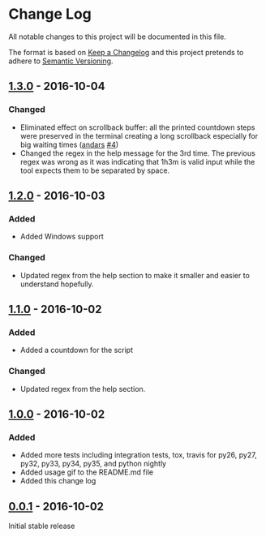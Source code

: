 # Change Log
All notable changes to this project will be documented in this file.

The format is based on [Keep a Changelog](http://keepachangelog.com/) 
and this project pretends to adhere to [Semantic Versioning](http://semver.org/).

## [1.3.0] - 2016-10-04

### Changed

- Eliminated effect on scrollback buffer: all the printed countdown steps were preserved in the terminal creating a long scrollback especially for big waiting times ([andars](https://github.com/andars) [#4](https://github.com/liviu-/ding/pull/4))
- Changed the regex in the help message for the 3rd time. The previous regex was wrong as it was indicating that 1h3m is valid input while the tool expects them to be separated by space.

## [1.2.0] - 2016-10-03

### Added
- Added Windows support

### Changed
- Updated regex from the help section to make it smaller and easier to understand hopefully. 

## [1.1.0]  - 2016-10-02

### Added
- Added a countdown for the script

### Changed
- Updated regex from the help section.

## [1.0.0] - 2016-10-02

### Added
- Added more tests including integration tests, tox, travis for py26, py27, py32, py33, py34, py35, and python nightly
- Added usage gif to the README.md file
- Added this change log

## [0.0.1] - 2016-10-02

Initial stable release

[1.3.0]: https://github.com/liviu-/ding/compare/v1.2.0..v1.3.0
[1.2.0]: https://github.com/liviu-/ding/compare/v1.1.0..v1.2.0
[1.1.0]: https://github.com/liviu-/ding/compare/v1.0.0...v1.1.0
[1.0.0]: https://github.com/liviu-/ding/compare/v0.0.1...v1.0.0
[0.0.1]: https://github.com/liviu-/ding/tree/v0.0.1
